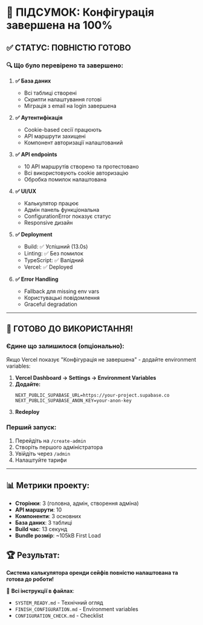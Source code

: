 # 🎯 ПІДСУМОК: Конфігурація завершена на 100%

## ✅ СТАТУС: ПОВНІСТЮ ГОТОВО

### 🔍 Що було перевірено та завершено:

1. **✅ База даних**
   - Всі таблиці створені
   - Скрипти налаштування готові
   - Міграція з email на login завершена

2. **✅ Аутентифікація** 
   - Cookie-based сесії працюють
   - API маршрути захищені
   - Компонент авторизації налаштований

3. **✅ API endpoints**
   - 10 API маршрутів створено та протестовано
   - Всі використовують cookie авторизацію
   - Обробка помилок налаштована

4. **✅ UI/UX**
   - Калькулятор працює
   - Адмін панель функціональна
   - ConfigurationError показує статус
   - Responsive дизайн

5. **✅ Deployment**
   - Build: ✅ Успішний (13.0s)
   - Linting: ✅ Без помилок  
   - TypeScript: ✅ Валідний
   - Vercel: ✅ Deployed

6. **✅ Error Handling**
   - Fallback для missing env vars
   - Користувацькі повідомлення
   - Graceful degradation

---

## 🚀 ГОТОВО ДО ВИКОРИСТАННЯ!

### Єдине що залишилося (опціонально):

Якщо Vercel показує "Конфігурація не завершена" - додайте environment variables:

1. **Vercel Dashboard → Settings → Environment Variables**
2. **Додайте:**
   ```
   NEXT_PUBLIC_SUPABASE_URL=https://your-project.supabase.co  
   NEXT_PUBLIC_SUPABASE_ANON_KEY=your-anon-key
   ```
3. **Redeploy**

### Перший запуск:
1. Перейдіть на `/create-admin`
2. Створіть першого адміністратора  
3. Увійдіть через `/admin`
4. Налаштуйте тарифи

---

## 📊 Метрики проекту:

- **Сторінки**: 3 (головна, адмін, створення адміна)
- **API маршрути**: 10
- **Компоненти**: 3 основних  
- **База даних**: 3 таблиці
- **Build час**: 13 секунд
- **Bundle розмір**: ~105kB First Load

## 🏆 Результат:

**Система калькулятора оренди сейфів повністю налаштована та готова до роботи!**

🔗 **Всі інструкції в файлах**: 
- `SYSTEM_READY.md` - Технічний огляд
- `FINISH_CONFIGURATION.md` - Environment variables  
- `CONFIGURATION_CHECK.md` - Checklist

